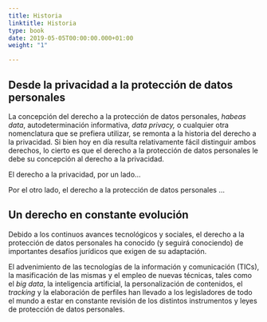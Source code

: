 ```yaml
---
title: Historia
linktitle: Historia
type: book
date: 2019-05-05T00:00:00.000+01:00
weight: "1"

---
```

## Desde la privacidad a la protección de datos personales

La concepción del derecho a la protección de datos personales, _habeas data_, autodeterminación informativa, _data privacy,_ o cualquier otra nomenclatura que se prefiera utilizar, se remonta a la historia del derecho a la privacidad. Si bien hoy en día resulta relativamente fácil distinguir ambos derechos, lo cierto es que el derecho a la protección de datos personales le debe su concepción al derecho a la privacidad.

El derecho a la privacidad, por un lado...

Por el otro lado, el derecho a la protección de datos personales ...

## Un derecho en constante evolución

Debido a los continuos avances tecnológicos y sociales, el derecho a la protección de datos personales ha conocido (y seguirá conociendo) de importantes desafíos jurídicos que exigen de su adaptación.

El advenimiento de las tecnologías de la información y comunicación (TICs), la masificación de las mismas y el empleo de nuevas técnicas, tales como el _big data_, la inteligencia artificial, la personalización de contenidos, el _tracking_ y la elaboración de perfiles han llevado a los legisladores de todo el mundo a estar en constante revisión de los distintos instrumentos y leyes de protección de datos personales.